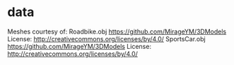 # data

Meshes courtesy of:
Roadbike.obj https://github.com/MirageYM/3DModels License: http://creativecommons.org/licenses/by/4.0/
SportsCar.obj https://github.com/MirageYM/3DModels License: http://creativecommons.org/licenses/by/4.0/
